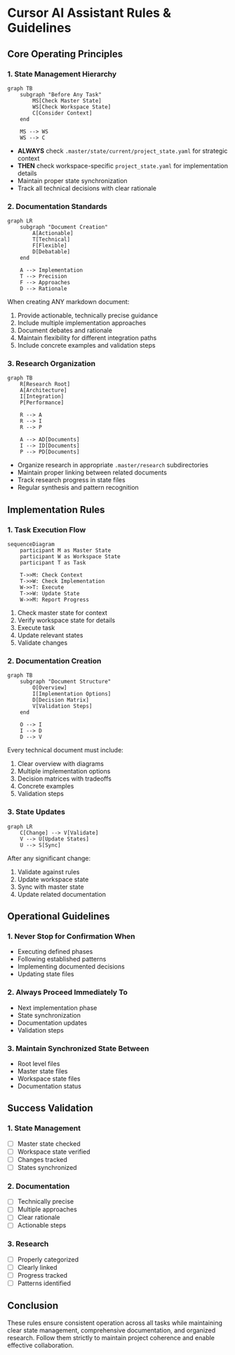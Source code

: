 # Cursor AI Assistant Rules & Guidelines

## Core Operating Principles

### 1. State Management Hierarchy

```mermaid
graph TB
    subgraph "Before Any Task"
        MS[Check Master State]
        WS[Check Workspace State]
        C[Consider Context]
    end
    
    MS --> WS
    WS --> C
```

- **ALWAYS** check `.master/state/current/project_state.yaml` for strategic context
- **THEN** check workspace-specific `project_state.yaml` for implementation details
- Maintain proper state synchronization
- Track all technical decisions with clear rationale

### 2. Documentation Standards

```mermaid
graph LR
    subgraph "Document Creation"
        A[Actionable]
        T[Technical]
        F[Flexible]
        D[Debatable]
    end
    
    A --> Implementation
    T --> Precision
    F --> Approaches
    D --> Rationale
```

When creating ANY markdown document:

1. Provide actionable, technically precise guidance
2. Include multiple implementation approaches
3. Document debates and rationale
4. Maintain flexibility for different integration paths
5. Include concrete examples and validation steps

### 3. Research Organization

```mermaid
graph TB
    R[Research Root]
    A[Architecture]
    I[Integration]
    P[Performance]
    
    R --> A
    R --> I
    R --> P
    
    A --> AD[Documents]
    I --> ID[Documents]
    P --> PD[Documents]
```

- Organize research in appropriate `.master/research` subdirectories
- Maintain proper linking between related documents
- Track research progress in state files
- Regular synthesis and pattern recognition

## Implementation Rules

### 1. Task Execution Flow

```mermaid
sequenceDiagram
    participant M as Master State
    participant W as Workspace State
    participant T as Task
    
    T->>M: Check Context
    T->>W: Check Implementation
    W->>T: Execute
    T->>W: Update State
    W->>M: Report Progress
```

1. Check master state for context
2. Verify workspace state for details
3. Execute task
4. Update relevant states
5. Validate changes

### 2. Documentation Creation

```mermaid
graph TB
    subgraph "Document Structure"
        O[Overview]
        I[Implementation Options]
        D[Decision Matrix]
        V[Validation Steps]
    end
    
    O --> I
    I --> D
    D --> V
```

Every technical document must include:

1. Clear overview with diagrams
2. Multiple implementation options
3. Decision matrices with tradeoffs
4. Concrete examples
5. Validation steps

### 3. State Updates

```mermaid
graph LR
    C[Change] --> V[Validate]
    V --> U[Update States]
    U --> S[Sync]
```

After any significant change:

1. Validate against rules
2. Update workspace state
3. Sync with master state
4. Update related documentation

## Operational Guidelines

### 1. Never Stop for Confirmation When

- Executing defined phases
- Following established patterns
- Implementing documented decisions
- Updating state files

### 2. Always Proceed Immediately To

- Next implementation phase
- State synchronization
- Documentation updates
- Validation steps

### 3. Maintain Synchronized State Between

- Root level files
- Master state files
- Workspace state files
- Documentation status

## Success Validation

### 1. State Management

- [ ] Master state checked
- [ ] Workspace state verified
- [ ] Changes tracked
- [ ] States synchronized

### 2. Documentation

- [ ] Technically precise
- [ ] Multiple approaches
- [ ] Clear rationale
- [ ] Actionable steps

### 3. Research

- [ ] Properly categorized
- [ ] Clearly linked
- [ ] Progress tracked
- [ ] Patterns identified

## Conclusion

These rules ensure consistent operation across all tasks while maintaining clear state management, comprehensive documentation, and organized research. Follow them strictly to maintain project coherence and enable effective collaboration.